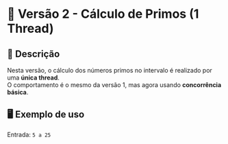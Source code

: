 # 📘 Versão 2 - Cálculo de Primos (1 Thread)

## 📌 Descrição
Nesta versão, o cálculo dos números primos no intervalo é realizado por uma **única thread**.  
O comportamento é o mesmo da versão 1, mas agora usando **concorrência básica**.

## 🖥️ Exemplo de uso
Entrada: `5 a 25`  

